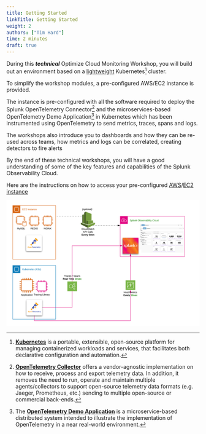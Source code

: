 ```yaml
---
title: Getting Started
linkTitle: Getting Started
weight: 2
authors: ["Tim Hard"]
time: 2 minutes
draft: true
---
```


During this _**technical**_ Optimize Cloud Monitoring Workshop, you will build out an environment based on a [lightweight](https://k3s.io/) Kubernetes[^1] cluster.

To simplify the workshop modules, a pre-configured AWS/EC2 instance is provided.

The instance is pre-configured with all the software required to deploy the Splunk OpenTelemetry Connector[^2] and the microservices-based OpenTelemetry Demo Application[^3] in Kubernetes which has been instrumented using OpenTelemetry to send metrics, traces, spans and logs.

The workshops also introduce you to dashboards and how they can be re-used across teams, how metrics and logs can be correlated, creating detectors to fire alerts

By the end of these technical workshops, you will have a good understanding of some of the key features and capabilities of the Splunk Observability Cloud.

Here are the instructions on how to access your pre-configured [AWS](./1-access-ec2/)/[EC2 instance](./1-access-ec2/)

![Splunk Architecture](../images/architecture.png)

[^1]: [**Kubernetes**](https://kubernetes.io/docs/concepts/overview/what-is-kubernetes/) is a portable, extensible, open-source platform for managing containerized workloads and services, that facilitates both declarative configuration and automation.
[^2]: [**OpenTelemetry Collector**](https://opentelemetry.io/) offers a vendor-agnostic implementation on how to receive, process and export telemetry data. In addition, it removes the need to run, operate and maintain multiple agents/collectors to support open-source telemetry data formats (e.g. Jaeger, Prometheus, etc.) sending to multiple open-source or commercial back-ends.
[^3]: The [**OpenTelemetry Demo Application**](https://opentelemetry.io/docs/demo/) is a microservice-based distributed system intended to illustrate the implementation of OpenTelemetry in a near real-world environment.
